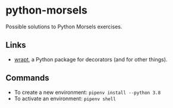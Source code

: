 # python-morsels

Possible solutions to Python Morsels exercises.

## Links

- [wrapt](https://wrapt.readthedocs.io/en/latest/), a Python package for decorators (and for other things).

## Commands

- To create a new environment: `pipenv install --python 3.8`
- To activate an environment: `pipenv shell`
